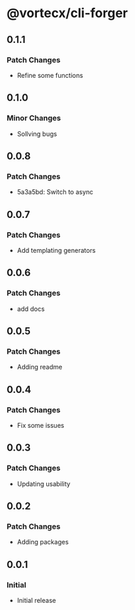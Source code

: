 # @vortecx/cli-forger

## 0.1.1

### Patch Changes

- Refine some functions

## 0.1.0

### Minor Changes

- Sollving bugs

## 0.0.8

### Patch Changes

- 5a3a5bd: Switch to async

## 0.0.7

### Patch Changes

- Add templating generators

## 0.0.6

### Patch Changes

- add docs

## 0.0.5

### Patch Changes

- Adding readme

## 0.0.4

### Patch Changes

- Fix some issues

## 0.0.3

### Patch Changes

- Updating usability

## 0.0.2

### Patch Changes

- Adding packages

## 0.0.1

### Initial

- Initial release